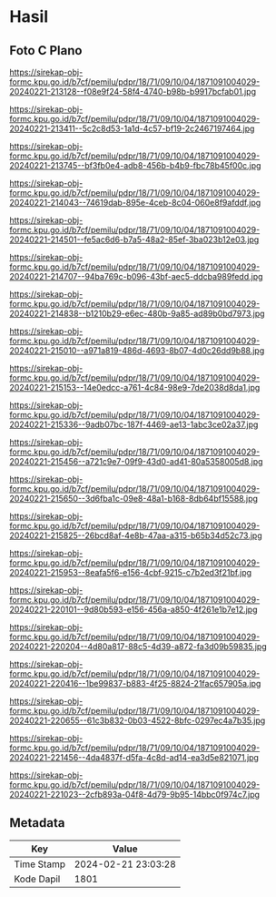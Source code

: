 # Hasil

## Foto C Plano

https://sirekap-obj-formc.kpu.go.id/b7cf/pemilu/pdpr/18/71/09/10/04/1871091004029-20240221-213128--f08e9f24-58f4-4740-b98b-b9917bcfab01.jpg

https://sirekap-obj-formc.kpu.go.id/b7cf/pemilu/pdpr/18/71/09/10/04/1871091004029-20240221-213411--5c2c8d53-1a1d-4c57-bf19-2c2467197464.jpg

https://sirekap-obj-formc.kpu.go.id/b7cf/pemilu/pdpr/18/71/09/10/04/1871091004029-20240221-213745--bf3fb0e4-adb8-456b-b4b9-fbc78b45f00c.jpg

https://sirekap-obj-formc.kpu.go.id/b7cf/pemilu/pdpr/18/71/09/10/04/1871091004029-20240221-214043--74619dab-895e-4ceb-8c04-060e8f9afddf.jpg

https://sirekap-obj-formc.kpu.go.id/b7cf/pemilu/pdpr/18/71/09/10/04/1871091004029-20240221-214501--fe5ac6d6-b7a5-48a2-85ef-3ba023b12e03.jpg

https://sirekap-obj-formc.kpu.go.id/b7cf/pemilu/pdpr/18/71/09/10/04/1871091004029-20240221-214707--94ba769c-b096-43bf-aec5-ddcba989fedd.jpg

https://sirekap-obj-formc.kpu.go.id/b7cf/pemilu/pdpr/18/71/09/10/04/1871091004029-20240221-214838--b1210b29-e6ec-480b-9a85-ad89b0bd7973.jpg

https://sirekap-obj-formc.kpu.go.id/b7cf/pemilu/pdpr/18/71/09/10/04/1871091004029-20240221-215010--a971a819-486d-4693-8b07-4d0c26dd9b88.jpg

https://sirekap-obj-formc.kpu.go.id/b7cf/pemilu/pdpr/18/71/09/10/04/1871091004029-20240221-215153--14e0edcc-a761-4c84-98e9-7de2038d8da1.jpg

https://sirekap-obj-formc.kpu.go.id/b7cf/pemilu/pdpr/18/71/09/10/04/1871091004029-20240221-215336--9adb07bc-187f-4469-ae13-1abc3ce02a37.jpg

https://sirekap-obj-formc.kpu.go.id/b7cf/pemilu/pdpr/18/71/09/10/04/1871091004029-20240221-215456--a721c9e7-09f9-43d0-ad41-80a5358005d8.jpg

https://sirekap-obj-formc.kpu.go.id/b7cf/pemilu/pdpr/18/71/09/10/04/1871091004029-20240221-215650--3d6fba1c-09e8-48a1-b168-8db64bf15588.jpg

https://sirekap-obj-formc.kpu.go.id/b7cf/pemilu/pdpr/18/71/09/10/04/1871091004029-20240221-215825--26bcd8af-4e8b-47aa-a315-b65b34d52c73.jpg

https://sirekap-obj-formc.kpu.go.id/b7cf/pemilu/pdpr/18/71/09/10/04/1871091004029-20240221-215953--8eafa5f6-e156-4cbf-9215-c7b2ed3f21bf.jpg

https://sirekap-obj-formc.kpu.go.id/b7cf/pemilu/pdpr/18/71/09/10/04/1871091004029-20240221-220101--9d80b593-e156-456a-a850-4f261e1b7e12.jpg

https://sirekap-obj-formc.kpu.go.id/b7cf/pemilu/pdpr/18/71/09/10/04/1871091004029-20240221-220204--4d80a817-88c5-4d39-a872-fa3d09b59835.jpg

https://sirekap-obj-formc.kpu.go.id/b7cf/pemilu/pdpr/18/71/09/10/04/1871091004029-20240221-220416--1be99837-b883-4f25-8824-21fac657905a.jpg

https://sirekap-obj-formc.kpu.go.id/b7cf/pemilu/pdpr/18/71/09/10/04/1871091004029-20240221-220655--61c3b832-0b03-4522-8bfc-0297ec4a7b35.jpg

https://sirekap-obj-formc.kpu.go.id/b7cf/pemilu/pdpr/18/71/09/10/04/1871091004029-20240221-221456--4da4837f-d5fa-4c8d-ad14-ea3d5e821071.jpg

https://sirekap-obj-formc.kpu.go.id/b7cf/pemilu/pdpr/18/71/09/10/04/1871091004029-20240221-221023--2cfb893a-04f8-4d79-9b95-14bbc0f974c7.jpg


## Metadata

| Key        | Value               |
| ---------- | ------------------- |
| Time Stamp | 2024-02-21 23:03:28 |
| Kode Dapil | 1801                |



